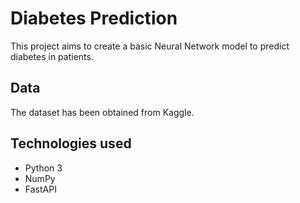# Diabetes Prediction

This project aims to create a basic Neural Network model to predict diabetes in patients.

## Data

The dataset has been obtained from Kaggle.

## Technologies used

- Python 3
- NumPy
- FastAPI
